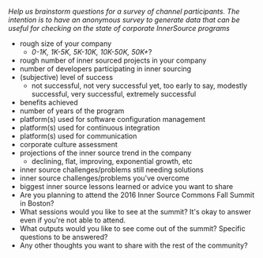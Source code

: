 *Help us brainstorm questions for a survey of channel participants. The intention is to have an anonymous survey to generate data that can be useful for checking on the state of corporate InnerSource programs*

* rough size of your company
    - *0-1K, 1K-5K, 5K-10K, 10K-50K, 50K+*?
* rough number of inner sourced projects in your company
* number of developers participating in inner sourcing
* (subjective) level of success
    - not successful, not very successful yet, too early to say, modestly successful, very successful, extremely successful
* benefits achieved
* number of years of the program
* platform(s) used for software configuration management
* platform(s) used for continuous integration
* platform(s) used for communication
* corporate culture assessment
* projections of the inner source trend in the company
    - declining, flat, improving, exponential growth, etc
* inner source challenges/problems still needing solutions
* inner source challenges/problems you've overcome
* biggest inner source lessons learned or advice you want to share
* Are you planning to attend the 2016 Inner Source Commons Fall Summit in Boston?
* What sessions would you like to see at the summit? It's okay to answer even if you're not able to attend.
* What outputs would you like to see come out of the summit? Specific questions to be answered?
* Any other thoughts you want to share with the rest of the community?